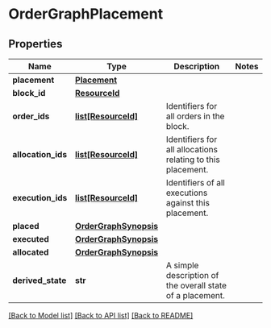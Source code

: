 # OrderGraphPlacement


## Properties
Name | Type | Description | Notes
------------ | ------------- | ------------- | -------------
**placement** | [**Placement**](Placement.md) |  | 
**block_id** | [**ResourceId**](ResourceId.md) |  | 
**order_ids** | [**list[ResourceId]**](ResourceId.md) | Identifiers for all orders in the block. | 
**allocation_ids** | [**list[ResourceId]**](ResourceId.md) | Identifiers for all allocations relating to this placement. | 
**execution_ids** | [**list[ResourceId]**](ResourceId.md) | Identifiers of all executions against this placement. | 
**placed** | [**OrderGraphSynopsis**](OrderGraphSynopsis.md) |  | 
**executed** | [**OrderGraphSynopsis**](OrderGraphSynopsis.md) |  | 
**allocated** | [**OrderGraphSynopsis**](OrderGraphSynopsis.md) |  | 
**derived_state** | **str** | A simple description of the overall state of a placement. | 

[[Back to Model list]](../README.md#documentation-for-models) [[Back to API list]](../README.md#documentation-for-api-endpoints) [[Back to README]](../README.md)


